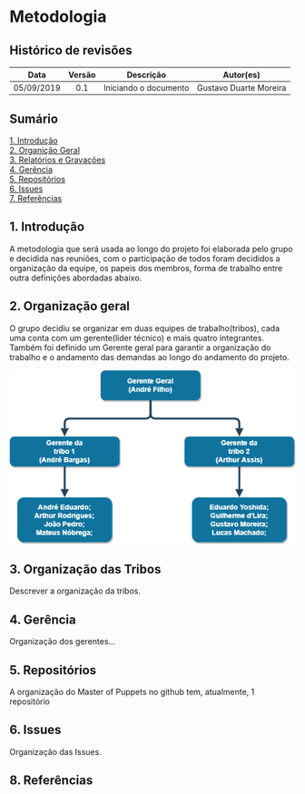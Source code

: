 # Metodologia

## Histórico de revisões
|   Data   |  Versão  |        Descrição       |          Autor(es)          |
|:--------:|:--------:|:----------------------:|:---------------------------:|
|05/09/2019|   0.1    | Iniciando o documento       |   Gustavo Duarte Moreira  |


## Sumário
[1. Introdução](#1-introducao) <br>
[2. Organição Geral](#2-organizacao-geral) <br>
[3. Relatórios e Gravações](#3-relatorios-e-gravacoes) <br>
[4. Gerência](#4-gerencia) <br>
[5. Repositórios](#5-repositorios)<br>
[6. Issues](#6-issues)<br>
[7. Referências ](#7-referencias)

## 1. Introdução

A metodologia que será usada ao longo do projeto foi elaborada pelo grupo e decidida nas reuniões, com o participação de todos foram decididos a organização da equipe, os papeis dos membros, forma de trabalho entre outra definições abordadas abaixo.

## 2. Organização geral

O grupo decidiu se organizar em duas equipes de trabalho(tribos), cada uma conta com um gerente(lider técnico) e mais quatro integrantes. Também foi definido um Gerente geral para garantir a organização do trabalho e o andamento das demandas ao longo do andamento do projeto. 

![organizacao](./../img/organizacao.png)

## 3. Organização das Tribos

Descrever a organização da tribos.

## 4. Gerência

Organização dos gerentes...  



## 5. Repositórios

A organização do Master of Puppets no github tem, atualmente, 1 repositório 


## 6. Issues

Organização das Issues. 

## 8. Referências

[]()